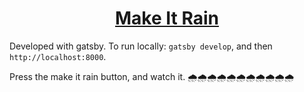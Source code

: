 <h1 align="center">
  <a href="https://makeitrain.netlify.app/">
    Make It Rain
  </a>
</h1>


Developed with gatsby. To run locally: `gatsby develop`, and then `http://localhost:8000`.

Press the make it rain button, and watch it.
🌧️🌧️🌧️🌧️🌧️🌧️🌧️🌧️🌧️🌧️🌧️
